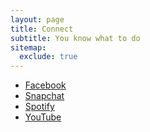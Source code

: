 ```yaml
---
layout: page
title: Connect
subtitle: You know what to do
sitemap:
  exclude: true
---
```


<ul class="list-inline text-center ">
  <li>
    <a href="https://www.facebook.com/eusebius.n" title="Facebook">
      <span class="fa-stack fa-lg" aria-hidden="true">
        <i class="fa fa-circle fa-stack-2x"></i>
        <i class="fa fa-facebook fa-stack-1x fa-inverse"></i>
      </span>
      <span class="sr-only">Facebook</span>
    </a>
  </li>
  <li>
    <a href="https://www.snapchat.com/add/esebi95" title="Snapchat">
      <span class="fa-stack fa-lg" aria-hidden="true">
        <i class="fa fa-circle fa-stack-2x"></i>
        <i class="fa fa-snapchat-ghost fa-stack-1x fa-inverse"></i>
      </span>
      <span class="sr-only">Snapchat</span>
    </a>
  </li>
  <li>
    <a href="https://open.spotify.com/user/esebi95" title="Spotify">
      <span class="fa-stack fa-lg" aria-hidden="true">
        <i class="fa fa-circle fa-stack-2x"></i>
        <i class="fa fa-spotify fa-stack-1x fa-inverse"></i>
      </span>
      <span class="sr-only">Spotify</span>
    </a>
  </li>
  <li>
    <a href="https://www.youtube.com/c/eusebiusngemera" title="YouTube">
      <span class="fa-stack fa-lg" aria-hidden="true">
        <i class="fa fa-circle fa-stack-2x"></i>
        <i class="fa fa-youtube-play fa-stack-1x fa-inverse"></i>
      </span>
      <span class="sr-only">YouTube</span>
    </a>
  </li>
</ul>
